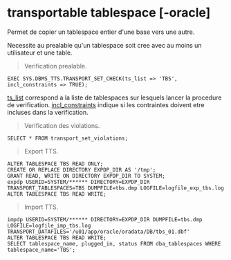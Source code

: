 # transportable tablespace [-oracle]

Permet de copier un tablespace entier d'une base vers une autre.

Necessite au prealable qu'un tablespace soit cree avec au moins un utilisateur et une table.

> Verification prealable.

```
EXEC SYS.DBMS_TTS.TRANSPORT_SET_CHECK(ts_list => 'TBS', incl_constraints => TRUE);
```

<u>ts_list</u> correspond a la liste de tablespaces sur lesquels lancer la procedure de verification.
<u>incl_constraints</u> indique si les contraintes doivent etre incluses dans la verification.

> Verification des violations.

```
SELECT * FROM transport_set_violations;
```

> Export TTS.

```
ALTER TABLESPACE TBS READ ONLY;
CREATE OR REPLACE DIRECTORY EXPDP_DIR AS '/tmp';
GRANT READ, WRITE ON DIRECTORY EXPDP_DIR TO SYSTEM;
expdp USERID=SYSTEM/****** DIRECTORY=EXPDP_DIR TRANSPORT_TABLESPACES=TBS DUMPFILE=tbs.dmp LOGFILE=logfile_exp_tbs.log
ALTER TABLESPACE TBS READ WRITE;
```

> Import TTS.

```
impdp USERID=SYSTEM/****** DIRECTORY=EXPDP_DIR DUMPFILE=tbs.dmp LOGFILE=logfile_imp_tbs.log TRANSPORT_DATAFILES='/u01/app/oracle/oradata/DB/tbs_01.dbf'
ALTER TABLESPACE TBS READ WRITE;
SELECT tablespace_name, plugged_in, status FROM dba_tablespaces WHERE tablespace_name='TBS';
```